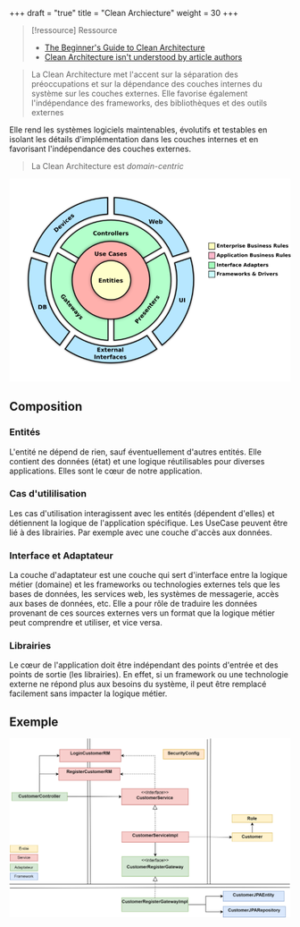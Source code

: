 +++
draft = "true"
title = "Clean Archiecture"
weight = 30
+++

> [!ressource] Ressource
> - [The Beginner's Guide to Clean Architecture](https://youtu.be/TQdLgzVk2T8?list=PLYpjLpq5ZDGv370qMB4PLF-PlGdBhP0PA)
> - [Clean Architecture isn't understood by article authors](https://www.reddit.com/r/softwarearchitecture/comments/sjl9d1/clean_architecture_isnt_understood_by_article/)

> La Clean Architecture met l'accent sur la séparation des préoccupations et sur la dépendance des couches internes du système sur les couches externes. Elle favorise également l'indépendance des frameworks, des bibliothèques et des outils externes

Elle rend les systèmes logiciels maintenables, évolutifs et testables en isolant les détails d'implémentation dans les couches internes et en favorisant l'indépendance des couches externes.

> La Clean Architecture est _domain-centric_

![Alt text](images/clean.png?width=40pc)

## Composition

### Entités

L'entité ne dépend de rien, sauf éventuellement d'autres entités. Elle contient des données (état) et une logique réutilisables pour diverses applications. Elles sont le cœur de notre application.

### Cas d'utililisation

Les cas d'utilisation interagissent avec les entités (dépendent d'elles) et détiennent la logique de l'application spécifique. Les UseCase peuvent être lié à des librairies. Par exemple avec une couche d'accès aux données.

### Interface et Adaptateur

La couche d'adaptateur est une couche qui sert d'interface entre la logique métier (domaine) et les frameworks ou technologies externes tels que les bases de données, les services web, les systèmes de messagerie, accès aux bases de données, etc. Elle a pour rôle de traduire les données provenant de ces sources externes vers un format que la logique métier peut comprendre et utiliser, et vice versa.

### Librairies

Le cœur de l'application doit être indépendant des points d'entrée et des points de sortie (les librairies). En effet, si un framework ou une technologie externe ne répond plus aux besoins du système, il peut être remplacé facilement sans impacter la logique métier.

## Exemple

![Alt text](images/clean-example.png)
